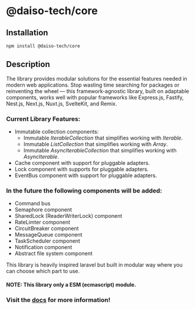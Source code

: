 # @daiso-tech/core

## Installation
```bash
npm install @daiso-tech/core
```

## Description
The library provides modular solutions for the essential features needed in modern web applications. Stop wasting time searching for packages or reinventing the wheel — this framework-agnostic library, built on adaptable components, works well with popular frameworks like Express.js, Fastify, Nest.js, Next.js, Nuxt.js, SvelteKit, and Remix.

### Current Library Features:
- Immutable collection components:
  - Immutable <i>IterableCollection</i> that simplifies working with <i>Iterable</i>.
  - Immutable <i>ListCollection</i> that simplifies working with <i>Array</i>.
  - Immutable <i>AsyncIterableCollection</i> that simplifies working with <i>AsyncIterable</i>.
- Cache component with support for pluggable adapters.
- Lock component with supports for pluggable adapters.
- EventBus component with support for pluggable adapters.

### In the future the following components will be added:
- Command bus
- Semaphore component
- SharedLock (ReaderWriterLock) component
- RateLimter component
- CircuitBreaker component
- MessageQueue component
- TaskScheduler component
- Notification component
- Abstract file system component 

This library is heavily inspired laravel but built in modular way where you can choose which part to use.

#### NOTE: This library only a ESM (ecmascript) module.

### Visit the [docs](https://yousif-khalil-abdulkarim.github.io/daiso-core/) for more information!
